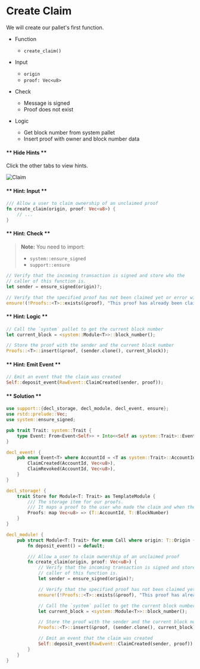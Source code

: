 # Create Claim

We will create our pallet's first function.

* Function
	* `create_claim()`

* Input
	* `origin`
	* `proof: Vec<u8>`

* Check
	* Message is signed
	* Proof does not exist

* Logic
	* Get block number from system pallet
	* Insert proof with owner and block number data

<!-- slide:break-40 -->

<!-- tabs:start -->

#### ** Hide Hints **

Click the other tabs to view hints.

![Claim](./assets/claim.png ':size=300')


#### ** Hint: Input **

```rust
/// Allow a user to claim ownership of an unclaimed proof
fn create_claim(origin, proof: Vec<u8>) {
	// ...
}
```

#### ** Hint: Check **

> **Note:** You need to import:
> * `system::ensure_signed`
> * `support::ensure`

```rust
// Verify that the incoming transaction is signed and store who the
// caller of this function is.
let sender = ensure_signed(origin)?;

// Verify that the specified proof has not been claimed yet or error with the message
ensure!(!Proofs::<T>::exists(&proof), "This proof has already been claimed.");
```

#### ** Hint: Logic **

```rust
// Call the `system` pallet to get the current block number
let current_block = <system::Module<T>>::block_number();

// Store the proof with the sender and the current block number
Proofs::<T>::insert(&proof, (sender.clone(), current_block));
```

#### ** Hint: Emit Event **

```rust
// Emit an event that the claim was created
Self::deposit_event(RawEvent::ClaimCreated(sender, proof));
```

#### ** Solution **

```rust
use support::{decl_storage, decl_module, decl_event, ensure};
use rstd::prelude::Vec;
use system::ensure_signed;

pub trait Trait: system::Trait {
	type Event: From<Event<Self>> + Into<<Self as system::Trait>::Event>;
}

decl_event! {
	pub enum Event<T> where AccountId = <T as system::Trait>::AccountId {
		ClaimCreated(AccountId, Vec<u8>),
		ClaimRevoked(AccountId, Vec<u8>),
	}
}

decl_storage! {
	trait Store for Module<T: Trait> as TemplateModule {
		/// The storage item for our proofs.
        /// It maps a proof to the user who made the claim and when they made it.
		Proofs: map Vec<u8> => (T::AccountId, T::BlockNumber)
	}
}

decl_module! {
	pub struct Module<T: Trait> for enum Call where origin: T::Origin {
		fn deposit_event() = default;

		/// Allow a user to claim ownership of an unclaimed proof
		fn create_claim(origin, proof: Vec<u8>) {
			// Verify that the incoming transaction is signed and store who the
			// caller of this function is.
			let sender = ensure_signed(origin)?;

			// Verify that the specified proof has not been claimed yet or error with the message
			ensure!(!Proofs::<T>::exists(&proof), "This proof has already been claimed.");

			// Call the `system` pallet to get the current block number
			let current_block = <system::Module<T>>::block_number();

			// Store the proof with the sender and the current block number
			Proofs::<T>::insert(&proof, (sender.clone(), current_block));

			// Emit an event that the claim was created
			Self::deposit_event(RawEvent::ClaimCreated(sender, proof));
		}
	}
}
```

<!-- tabs:end -->
